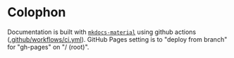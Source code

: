 # Colophon

Documentation is built with [`mkdocs-material`](https://squidfunk.github.io/mkdocs-material/) using github actions ([.github/workflows/ci.yml](https://github.com/lncd/lncdtools/blob/master/.github/workflows/ci.yml)). GitHub Pages setting is to "deploy from branch" for "gh-pages" on "/ (root)".
